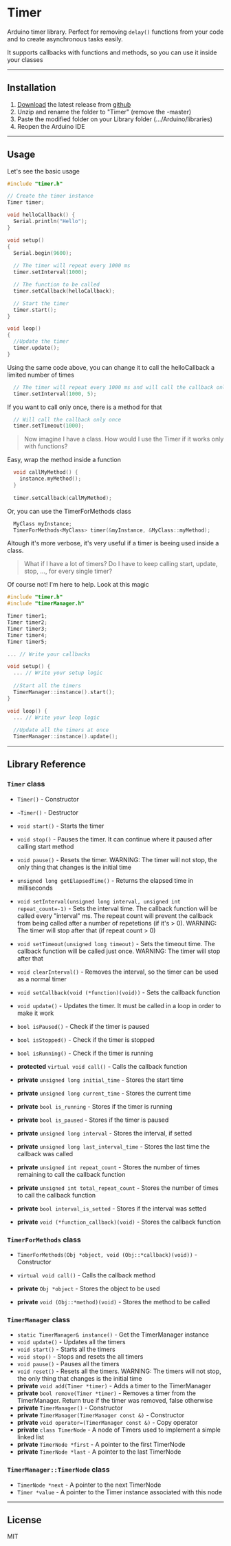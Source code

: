 # Timer
Arduino timer library. Perfect for removing `delay()` functions from your code and to create asynchronous tasks easily.

It supports callbacks with functions and methods, so you can use it inside your classes

------------------------

## Installation
1. [Download](https://github.com/brunocalou/Timer/archive/master.zip) the latest release from [github](https://github.com/brunocalou/Timer)
2. Unzip and rename the folder to "Timer" (remove the -master)
3. Paste the modified folder on your Library folder (.../Arduino/libraries)
4. Reopen the Arduino IDE

------------------------

## Usage

Let's see the basic usage

```cpp
#include "timer.h"

// Create the timer instance
Timer timer;

void helloCallback() {
  Serial.println("Hello");
}

void setup()
{
  Serial.begin(9600);
  
  // The timer will repeat every 1000 ms
  timer.setInterval(1000); 

  // The function to be called
  timer.setCallback(helloCallback);

  // Start the timer
  timer.start();
}

void loop()
{
  //Update the timer
  timer.update();
}
```

Using the same code above, you can change it to call the helloCallback a limited number of times
```cpp
  // The timer will repeat every 1000 ms and will call the callback only 5 times
  timer.setInterval(1000, 5);
```

If you want to call only once, there is a method for that

```cpp
  // Will call the callback only once
  timer.setTimeout(1000);
```

> Now imagine I have a class. How would I use the Timer if it works only with functions?

Easy, wrap the method inside a function

```cpp
  void callMyMethod() {
    instance.myMethod();
  }
  
  timer.setCallback(callMyMethod);
```

Or, you can use the TimerForMethods class

```cpp
  MyClass myInstance;
  TimerForMethods<MyClass> timer(&myInstance, &MyClass::myMethod);
```

Altough it's more verbose, it's very useful if a timer is beeing used inside a class.

> What if I have a lot of timers? Do I have to keep calling start, update, stop, ..., for every single timer?

Of course not! I'm here to help. Look at this magic

```cpp
#include "timer.h"
#include "timerManager.h"

Timer timer1;
Timer timer2;
Timer timer3;
Timer timer4;
Timer timer5;

... // Write your callbacks

void setup() {
  ... // Write your setup logic
  
  //Start all the timers
  TimerManager::instance().start();
}

void loop() {
  ... // Write your loop logic
  
  //Update all the timers at once
  TimerManager::instance().update();
```

------------------------

## Library Reference

### `Timer` class

*  `Timer()` - Constructor

*  `~Timer()` - Destructor

*  `void start()` - Starts the timer

*  `void stop()` - Pauses the timer. It can continue where it paused after calling start method

*  `void pause()` - Resets the timer. WARNING: The timer will not stop, the only thing that changes is the initial time

*  `unsigned long getElapsedTime()` - Returns the elapsed time in milliseconds

*  `void setInterval(unsigned long interval, unsigned int repeat_count=-1)` - Sets the interval time. The callback function will be called every "interval" ms. The repeat count will prevent the callback from being called after a number of repetetions (if it's > 0). WARNING: The timer will stop after that (if repeat count > 0)

*  `void setTimeout(unsigned long timeout)` - Sets the timeout time. The callback function will be called just once. WARNING: The timer will stop after that

*  `void clearInterval()` - Removes the interval, so the timer can be used as a normal timer

*  `void setCallback(void (*function)(void))` - Sets the callback function

*  `void update()` - Updates the timer. It must be called in a loop in order to make it work

*  `bool isPaused()` - Check if the timer is paused

*  `bool isStopped()` - Check if the timer is stopped

*  `bool isRunning()` - Check if the timer is running

*  **protected** `virtual void call()` - Calls the callback function

*  **private** `unsigned long initial_time` - Stores the start time

*  **private** `unsigned long current_time` - Stores the current time

*  **private** `bool is_running` - Stores if the timer is running

*  **private** `bool is_paused` - Stores if the timer is paused

*  **private** `unsigned long interval` - Stores the interval, if setted

*  **private** `unsigned long last_interval_time` - Stores the last time the callback was called

*  **private** `unsigned int repeat_count` - Stores the number of times remaining to call the callback function

*  **private** `unsigned int total_repeat_count` - Stores the number of times to call the callback function

*  **private** `bool interval_is_setted` - Stores if the interval was setted

*  **private** `void (*function_callback)(void)` - Stores the callback function

### `TimerForMethods` class

*  `TimerForMethods(Obj *object, void (Obj::*callback)(void))` - Constructor

*  `virtual void call()` - Calls the callback method

*  **private** `Obj *object` - Stores the object to be used

*  **private** `void (Obj::*method)(void)` - Stores the method to be called

### `TimerManager` class

*  `static TimerManager& instance()` - Get the TimerManager instance
*  `void update()` - Updates all the timers
*  `void start()` - Starts all the timers
*  `void stop()` - Stops and resets the all timers
*  `void pause()` - Pauses all the timers
*  `void reset()` - Resets all the timers. WARNING: The timers will not stop,
		the only thing that changes is the initial time
*  **private** `void add(Timer *timer)` - Adds a timer to the TimerManager
*  **private** `bool remove(Timer *timer)` - Removes a timer from the TimerManager. Return true if the timer was removed, false otherwise
*  **private** `TimerManager()` - Constructor
*  **private** `TimerManager(TimerManager const &)` - Constructor
*  **private** `void operator=(TimerManager const &)` - Copy operator
*  **private** `class TimerNode` - A node of Timers used to implement a simple linked list
*  **private** `TimerNode *first` - A pointer to the first TimerNode
*  **private** `TimerNode *last` - A pointer to the last TimerNode


### `TimerManager::TimerNode` class

*  `TimerNode *next` - A pointer to the next TimerNode
*  `Timer *value` - A pointer to the Timer instance associated with this node

------------------------

## License
MIT

